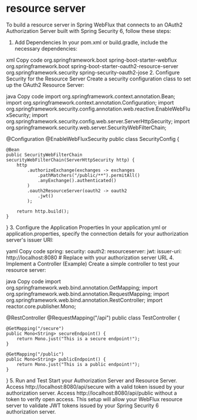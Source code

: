 # resource server 
To build a resource server in Spring WebFlux that connects to an OAuth2 Authorization Server built with Spring Security 6, follow these steps:

1. Add Dependencies
In your pom.xml or build.gradle, include the necessary dependencies:

xml
Copy code
<dependencies>
    <dependency>
        <groupId>org.springframework.boot</groupId>
        <artifactId>spring-boot-starter-webflux</artifactId>
    </dependency>
    <dependency>
        <groupId>org.springframework.boot</groupId>
        <artifactId>spring-boot-starter-oauth2-resource-server</artifactId>
    </dependency>
    <dependency>
        <groupId>org.springframework.security</groupId>
        <artifactId>spring-security-oauth2-jose</artifactId>
    </dependency>
</dependencies>
2. Configure Security for the Resource Server
Create a security configuration class to set up the OAuth2 Resource Server:

java
Copy code
import org.springframework.context.annotation.Bean;
import org.springframework.context.annotation.Configuration;
import org.springframework.security.config.annotation.web.reactive.EnableWebFluxSecurity;
import org.springframework.security.config.web.server.ServerHttpSecurity;
import org.springframework.security.web.server.SecurityWebFilterChain;

@Configuration
@EnableWebFluxSecurity
public class SecurityConfig {

    @Bean
    public SecurityWebFilterChain securityWebFilterChain(ServerHttpSecurity http) {
        http
            .authorizeExchange(exchanges -> exchanges
                .pathMatchers("/public/**").permitAll()
                .anyExchange().authenticated()
            )
            .oauth2ResourceServer(oauth2 -> oauth2
                .jwt()
            );

        return http.build();
    }
}
3. Configure the Application Properties
In your application.yml or application.properties, specify the connection details for your authorization server's issuer URI:

yaml
Copy code
spring:
  security:
    oauth2:
      resourceserver:
        jwt:
          issuer-uri: http://localhost:8080  # Replace with your authorization server URL
4. Implement a Controller (Example)
Create a simple controller to test your resource server:

java
Copy code
import org.springframework.web.bind.annotation.GetMapping;
import org.springframework.web.bind.annotation.RequestMapping;
import org.springframework.web.bind.annotation.RestController;
import reactor.core.publisher.Mono;

@RestController
@RequestMapping("/api")
public class TestController {

    @GetMapping("/secure")
    public Mono<String> secureEndpoint() {
        return Mono.just("This is a secure endpoint!");
    }

    @GetMapping("/public")
    public Mono<String> publicEndpoint() {
        return Mono.just("This is a public endpoint!");
    }
}
5. Run and Test
Start your Authorization Server and Resource Server.
Access http://localhost:8080/api/secure with a valid token issued by your authorization server.
Access http://localhost:8080/api/public without a token to verify open access.
This setup will allow your WebFlux resource server to validate JWT tokens issued by your Spring Security 6 authorization server.
